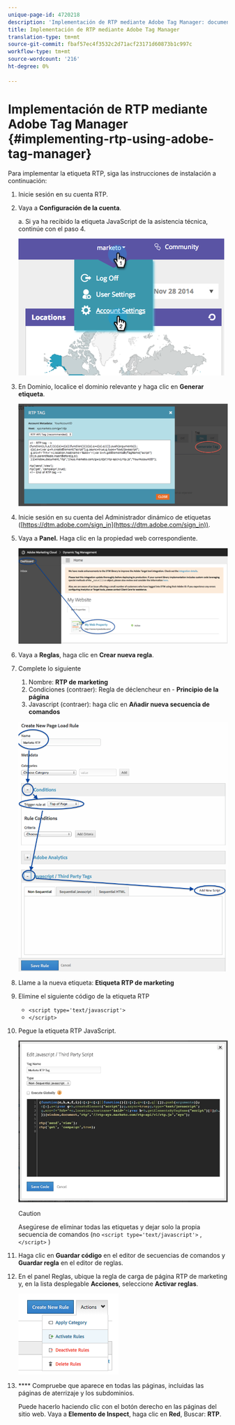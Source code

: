 ```yaml
---
unique-page-id: 4720218
description: 'Implementación de RTP mediante Adobe Tag Manager: documentos de marketing: documentación del producto'
title: Implementación de RTP mediante Adobe Tag Manager
translation-type: tm+mt
source-git-commit: fbaf57ec4f3532c2d71acf23171d60873b1c997c
workflow-type: tm+mt
source-wordcount: '216'
ht-degree: 0%

---
```



# Implementación de RTP mediante Adobe Tag Manager {#implementing-rtp-using-adobe-tag-manager}

Para implementar la etiqueta RTP, siga las instrucciones de instalación a continuación:

1. Inicie sesión en su cuenta RTP.

1. Vaya a **Configuración de la cuenta**.

   a. Si ya ha recibido la etiqueta JavaScript de la asistencia técnica, continúe con el paso 4.

   ![](assets/image2014-11-30-15-3a19-3a21-4.png)

1. En Dominio, localice el dominio relevante y haga clic en **Generar etiqueta**.

   ![](assets/image2014-11-30-15-3a20-3a17-4.png)

1. Inicie sesión en su cuenta del Administrador dinámico de etiquetas ([https://dtm.adobe.com/sign_in](https://dtm.adobe.com/sign_in)).

1. Vaya a **Panel.** Haga clic en la propiedad web correspondiente.

   ![](assets/image2014-12-3-17-3a58-3a17.png)

1. Vaya a **Reglas**, haga clic en **Crear nueva regla**.

1. Complete lo siguiente

   1. Nombre: **RTP de marketing**
   1. Condiciones (contraer): Regla de déclencheur en - **Principio de la página**
   1. Javascript (contraer): haga clic en **Añadir nueva secuencia de comandos**

   ![](assets/image2014-12-3-17-3a59-3a40.png)

1. Llame a la nueva etiqueta: **Etiqueta RTP de marketing**

1. Elimine el siguiente código de la etiqueta RTP

   * `<script type='text/javascript'>`
   * `</script>`

1. Pegue la etiqueta RTP JavaScript.

   ![](assets/image2014-12-3-18-3a3-3a45.png)

   >[!CAUTION]
   >
   >Asegúrese de eliminar todas las etiquetas y dejar solo la propia secuencia de comandos (no `<script type='text/javascript'>` , `</script>` )

1. Haga clic en **Guardar código** en el editor de secuencias de comandos y **Guardar regla** en el editor de reglas.

1. En el panel Reglas, ubique la regla de carga de página RTP de marketing y, en la lista desplegable **Acciones**, seleccione **Activar reglas**.

   ![](assets/image2014-12-3-18-3a4-3a14.png)

1. **** Compruebe que aparece en todas las páginas, incluidas las páginas de aterrizaje y los subdominios.

   Puede hacerlo haciendo clic con el botón derecho en las páginas del sitio web. Vaya a **Elemento de Inspect**, haga clic en **Red**, Buscar: **RTP**.
